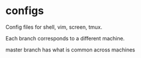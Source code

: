 configs
=======

Config files for shell, vim, screen, tmux.

Each branch corresponds to a different machine.

master branch has what is common across machines

